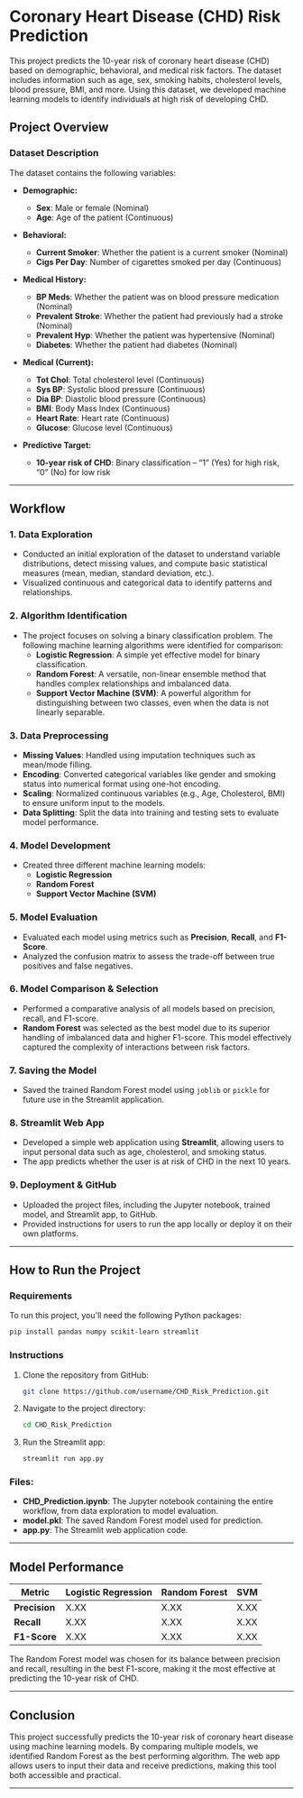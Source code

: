# Coronary Heart Disease (CHD) Risk Prediction

This project predicts the 10-year risk of coronary heart disease (CHD) based on demographic, behavioral, and medical risk factors. The dataset includes information such as age, sex, smoking habits, cholesterol levels, blood pressure, BMI, and more. Using this dataset, we developed machine learning models to identify individuals at high risk of developing CHD.

## Project Overview

### Dataset Description

The dataset contains the following variables:

- **Demographic:**
  - **Sex**: Male or female (Nominal)
  - **Age**: Age of the patient (Continuous)

- **Behavioral:**
  - **Current Smoker**: Whether the patient is a current smoker (Nominal)
  - **Cigs Per Day**: Number of cigarettes smoked per day (Continuous)

- **Medical History:**
  - **BP Meds**: Whether the patient was on blood pressure medication (Nominal)
  - **Prevalent Stroke**: Whether the patient had previously had a stroke (Nominal)
  - **Prevalent Hyp**: Whether the patient was hypertensive (Nominal)
  - **Diabetes**: Whether the patient had diabetes (Nominal)

- **Medical (Current):**
  - **Tot Chol**: Total cholesterol level (Continuous)
  - **Sys BP**: Systolic blood pressure (Continuous)
  - **Dia BP**: Diastolic blood pressure (Continuous)
  - **BMI**: Body Mass Index (Continuous)
  - **Heart Rate**: Heart rate (Continuous)
  - **Glucose**: Glucose level (Continuous)

- **Predictive Target:**
  - **10-year risk of CHD**: Binary classification – “1” (Yes) for high risk, “0” (No) for low risk

---

## Workflow

### 1. **Data Exploration**
   - Conducted an initial exploration of the dataset to understand variable distributions, detect missing values, and compute basic statistical measures (mean, median, standard deviation, etc.).
   - Visualized continuous and categorical data to identify patterns and relationships.

### 2. **Algorithm Identification**
   - The project focuses on solving a binary classification problem. The following machine learning algorithms were identified for comparison:
     - **Logistic Regression**: A simple yet effective model for binary classification.
     - **Random Forest**: A versatile, non-linear ensemble method that handles complex relationships and imbalanced data.
     - **Support Vector Machine (SVM)**: A powerful algorithm for distinguishing between two classes, even when the data is not linearly separable.

### 3. **Data Preprocessing**
   - **Missing Values**: Handled using imputation techniques such as mean/mode filling.
   - **Encoding**: Converted categorical variables like gender and smoking status into numerical format using one-hot encoding.
   - **Scaling**: Normalized continuous variables (e.g., Age, Cholesterol, BMI) to ensure uniform input to the models.
   - **Data Splitting**: Split the data into training and testing sets to evaluate model performance.

### 4. **Model Development**
   - Created three different machine learning models:
     - **Logistic Regression**
     - **Random Forest**
     - **Support Vector Machine (SVM)**

### 5. **Model Evaluation**
   - Evaluated each model using metrics such as **Precision**, **Recall**, and **F1-Score**.
   - Analyzed the confusion matrix to assess the trade-off between true positives and false negatives.

### 6. **Model Comparison & Selection**
   - Performed a comparative analysis of all models based on precision, recall, and F1-score.
   - **Random Forest** was selected as the best model due to its superior handling of imbalanced data and higher F1-score. This model effectively captured the complexity of interactions between risk factors.

### 7. **Saving the Model**
   - Saved the trained Random Forest model using `joblib` or `pickle` for future use in the Streamlit application.

### 8. **Streamlit Web App**
   - Developed a simple web application using **Streamlit**, allowing users to input personal data such as age, cholesterol, and smoking status.
   - The app predicts whether the user is at risk of CHD in the next 10 years.

### 9. **Deployment & GitHub**
   - Uploaded the project files, including the Jupyter notebook, trained model, and Streamlit app, to GitHub.
   - Provided instructions for users to run the app locally or deploy it on their own platforms.

---

## How to Run the Project

### Requirements
To run this project, you'll need the following Python packages:

```bash
pip install pandas numpy scikit-learn streamlit
```

### Instructions
1. Clone the repository from GitHub:
   ```bash
   git clone https://github.com/username/CHD_Risk_Prediction.git
   ```
2. Navigate to the project directory:
   ```bash
   cd CHD_Risk_Prediction
   ```
3. Run the Streamlit app:
   ```bash
   streamlit run app.py
   ```

### Files:
- **CHD_Prediction.ipynb**: The Jupyter notebook containing the entire workflow, from data exploration to model evaluation.
- **model.pkl**: The saved Random Forest model used for prediction.
- **app.py**: The Streamlit web application code.
  
---

## Model Performance

| Metric          | Logistic Regression | Random Forest | SVM         |
|-----------------|---------------------|---------------|-------------|
| **Precision**   | X.XX                | X.XX          | X.XX        |
| **Recall**      | X.XX                | X.XX          | X.XX        |
| **F1-Score**    | X.XX                | X.XX          | X.XX        |

The Random Forest model was chosen for its balance between precision and recall, resulting in the best F1-score, making it the most effective at predicting the 10-year risk of CHD.

---

## Conclusion

This project successfully predicts the 10-year risk of coronary heart disease using machine learning models. By comparing multiple models, we identified Random Forest as the best performing algorithm. The web app allows users to input their data and receive predictions, making this tool both accessible and practical.

---
